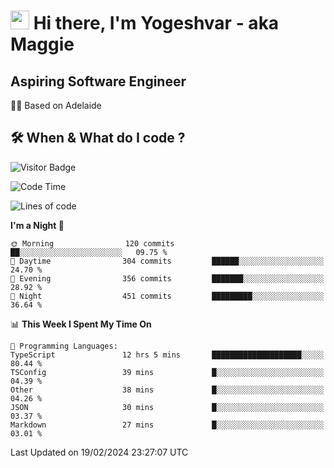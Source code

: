 <h1><img src="https://emojis.slackmojis.com/emojis/images/1531849430/4246/blob-sunglasses.gif?1531849430" width="30"/> Hi there, I'm Yogeshvar - aka Maggie</h1>

## Aspiring Software Engineer
🏂🏻  Based on Adelaide 

## 🛠 When & What do I code ?  

![Visitor Badge](https://visitor-badge.feriirawann.repl.co?username=yogeshvar&repo=yogeshvar&label=Visitors&style=plastic&color=%23457BFF&contentType=svg)

<!--START_SECTION:waka-->
![Code Time](http://img.shields.io/badge/Code%20Time-2%2C699%20hrs%2013%20mins-blue)

![Lines of code](https://img.shields.io/badge/From%20Hello%20World%20I%27ve%20Written-4.1%20million%20lines%20of%20code-blue)

**I'm a Night 🦉** 

```text
🌞 Morning                120 commits         ██░░░░░░░░░░░░░░░░░░░░░░░   09.75 % 
🌆 Daytime                304 commits         ██████░░░░░░░░░░░░░░░░░░░   24.70 % 
🌃 Evening                356 commits         ███████░░░░░░░░░░░░░░░░░░   28.92 % 
🌙 Night                  451 commits         █████████░░░░░░░░░░░░░░░░   36.64 % 
```


📊 **This Week I Spent My Time On** 

```text
💬 Programming Languages: 
TypeScript               12 hrs 5 mins       ████████████████████░░░░░   80.44 % 
TSConfig                 39 mins             █░░░░░░░░░░░░░░░░░░░░░░░░   04.39 % 
Other                    38 mins             █░░░░░░░░░░░░░░░░░░░░░░░░   04.26 % 
JSON                     30 mins             █░░░░░░░░░░░░░░░░░░░░░░░░   03.37 % 
Markdown                 27 mins             █░░░░░░░░░░░░░░░░░░░░░░░░   03.01 % 
```


 Last Updated on 19/02/2024 23:27:07 UTC
<!--END_SECTION:waka-->

